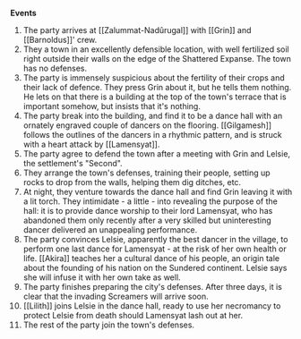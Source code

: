 **Events**
1. The party arrives at [[Zalummat-Nadûrugal]] with [[Grin]] and [[Barnoldus]]' crew.
2. They a town in an excellently defensible location, with well fertilized soil right outside their walls on the edge of the Shattered Expanse. The town has no defenses.
3. The party is immensely suspicious about the fertility of their crops and their lack of defence. They press Grin about it, but he tells them nothing. He lets on that there is a building at the top of the town's terrace that is important somehow, but insists that it's nothing.
4. The party break into the building, and find it to be a dance hall with an ornately engraved couple of dancers on the flooring. [[Gilgamesh]] follows the outlines of the dancers in a rhythmic pattern, and is struck with a heart attack by [[Lamensyat]].
5. The party agree to defend the town after a meeting with Grin and Lelsie, the settlement's "Second".
6. They arrange the town's defenses, training their people, setting up rocks to drop from the walls, helping them dig ditches, etc.
7. At night, they venture towards the dance hall and find Grin leaving it with a lit torch. They intimidate - a little - into revealing the purpose of the hall: it is to provide dance worship to their lord Lamensyat, who has abandoned them only recently after a very skilled but uninteresting dancer delivered an unappealing performance.
8. The party convinces Lelsie, apparently the best dancer in the village, to perform one last dance for Lamensyat - at the risk of her own health or life. [[Akira]] teaches her a cultural dance of his people, an origin tale about the founding of his nation on the Sundered continent. Lelsie says she will infuse it with her own take as well.
9. The party finishes preparing the city's defenses. After three days, it is clear that the invading Screamers will arrive soon.
10. [[Lilith]] joins Lelsie in the dance hall, ready to use her necromancy to protect Lelsie from death should Lamensyat lash out at her.
11. The rest of the party join the town's defenses.